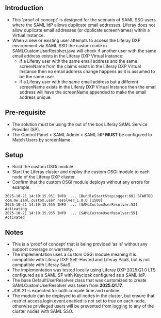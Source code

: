 ## Introduction ##
- This 'proof of concept' is designed for the scenario of SAML SSO users where the SAML IdP allows duplicate email addresses. Liferay does not allow duplicate email addresses (or dpplicate screenNames) within a Virtual Instance.
- When a new or existing user attempts to access the Liferay DXP environment via SAML SSO the custom code in SAMLCustomUserResolver.java will check if another user with the same email address exists in the Liferay DXP Virtual Instance:
  - If a Liferay user with the same email address and the same screenName from the claims exists in the Liferay DXP Virtual Instance then no email address change happens as it is assumed to be the same user.
  - If a Liferay user with the same email address but a different screenName exists in the Liferay DXP Virtual Instance then the email address will have the screenName appended to make the email address unique.

## Pre-requisite ##
- The solution must be using the out of the box Liferay SAML Service Provider (SP).
- The Control Panel > SAML Admin > SAML IdP **MUST** be configured to Match Users by screenName.

## Setup ##
- Build the custom OSGi module.
- Start the Liferay cluster and deploy the custom OSGi module to each node of the Liferay DXP cluster.
- Confirm that the custom OSGi module deploys without any errors for example:
```
2025-10-21 14:10:15.951 INFO  ... [BundleStartStopLogger:68] STARTED com.mw.saml.custom.user.resolver_1.0.0 [1500]
2025-10-21 14:10:15.955 INFO  ... [SAMLCustomUserResolver:53] Activating
2025-10-21 14:10:15.955 INFO  ... [SAMLCustomUserResolver:55] Activated
```

## Notes ##
- This is a ‘proof of concept’ that is being provided ‘as is’ without any support coverage or warranty.
- The implementation uses a custom OSGi module meaning it is compatible with Liferay DXP Self-Hosted and Liferay PaaS, but is not compatible with Liferay SaaS.
- The implementation was tested locally using Liferay DXP 2025.Q1.0 LTS configured as a SAML SP with Keycloak configured as a SAML IdP.
- The base DefaultUserResolver class that was customized to create SAMLCustomUserResolver was taken from **2025.Q1.17**.
- JDK 21 is expected for both compile time and runtime.
- The module can be deployed to all nodes in the cluster, but ensure that restrict.access.login.event.enabled is not set to true on each node, otherwise privileged users will be prevented from logging to any of the cluster nodes with SAML SSO.
